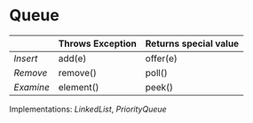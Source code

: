 # Queue

|              | Throws Exception     | Returns special value |
|--------------|----------------------|-----------------------|
| _Insert_     | add(e)               | offer(e)              |
| _Remove_     | remove()             | poll()                |
| _Examine_    | element()            | peek()                |

Implementations: _*LinkedList*_, _*PriorityQueue*_
